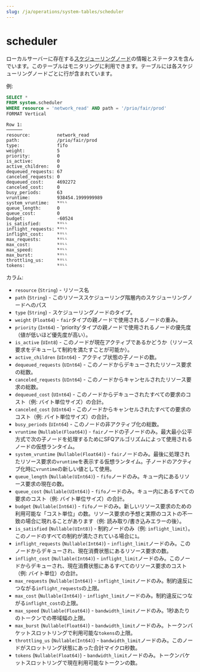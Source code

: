 ```yaml
---
slug: /ja/operations/system-tables/scheduler
---
```

# scheduler

ローカルサーバーに存在する[スケジューリングノード](/docs/ja/operations/workload-scheduling.md/#hierarchy)の情報とステータスを含んでいます。このテーブルはモニタリングに利用できます。テーブルには各スケジューリングノードごとに行が含まれています。

例:

``` sql
SELECT *
FROM system.scheduler
WHERE resource = 'network_read' AND path = '/prio/fair/prod'
FORMAT Vertical
```

``` text
Row 1:
──────
resource:          network_read
path:              /prio/fair/prod
type:              fifo
weight:            5
priority:          0
is_active:         0
active_children:   0
dequeued_requests: 67
canceled_requests: 0
dequeued_cost:     4692272
canceled_cost:     0
busy_periods:      63
vruntime:          938454.1999999989
system_vruntime:   ᴺᵁᴸᴸ
queue_length:      0
queue_cost:        0
budget:            -60524
is_satisfied:      ᴺᵁᴸᴸ
inflight_requests: ᴺᵁᴸᴸ
inflight_cost:     ᴺᵁᴸᴸ
max_requests:      ᴺᵁᴸᴸ
max_cost:          ᴺᵁᴸᴸ
max_speed:         ᴺᵁᴸᴸ
max_burst:         ᴺᵁᴸᴸ
throttling_us:     ᴺᵁᴸᴸ
tokens:            ᴺᵁᴸᴸ
```

カラム:

- `resource` (`String`) - リソース名
- `path` (`String`) - このリソーススケジューリング階層内のスケジューリングノードへのパス
- `type` (`String`) - スケジューリングノードのタイプ。
- `weight` (`Float64`) - `fair`タイプの親ノードで使用されるノードの重み。
- `priority` (`Int64`) - 'priority'タイプの親ノードで使用されるノードの優先度（値が低いほど優先度が高い）。
- `is_active` (`UInt8`) - このノードが現在アクティブであるかどうか（リソース要求をデキューして制約を満たすことが可能か）。
- `active_children` (`UInt64`) - アクティブ状態の子ノードの数。
- `dequeued_requests` (`UInt64`) - このノードからデキューされたリソース要求の総数。
- `canceled_requests` (`UInt64`) - このノードからキャンセルされたリソース要求の総数。
- `dequeued_cost` (`UInt64`) - このノードからデキューされたすべての要求のコスト（例: バイト単位サイズ）の合計。
- `canceled_cost` (`UInt64`) - このノードからキャンセルされたすべての要求のコスト（例: バイト単位サイズ）の合計。
- `busy_periods` (`UInt64`) - このノードの非アクティブ化の総数。
- `vruntime` (`Nullable(Float64)`) - `fair`ノードの子ノードのみ。最大最小公平方式で次の子ノードを処理するためにSFQアルゴリズムによって使用されるノードの仮想ランタイム。
- `system_vruntime` (`Nullable(Float64)`) - `fair`ノードのみ。最後に処理されたリソース要求の`vruntime`を表示する仮想ランタイム。子ノードのアクティブ化時に`vruntime`の新しい値として使用。
- `queue_length` (`Nullable(UInt64)`) - `fifo`ノードのみ。キュー内にあるリソース要求の現在の数。
- `queue_cost` (`Nullable(UInt64)`) - `fifo`ノードのみ。キュー内にあるすべての要求のコスト（例: バイト単位サイズ）の合計。
- `budget` (`Nullable(Int64)`) - `fifo`ノードのみ。新しいリソース要求のための利用可能な「コスト単位」の数。リソース要求の予想と実際のコストの不一致の場合に現れることがあります（例: 読み取り/書き込みエラーの後）。
- `is_satisfied` (`Nullable(UInt8)`) - 制約ノードのみ（例: `inflight_limit`）。このノードのすべての制約が満たされている場合に`1`。
- `inflight_requests` (`Nullable(Int64)`) - `inflight_limit`ノードのみ。このノードからデキューされ、現在消費状態にあるリソース要求の数。
- `inflight_cost` (`Nullable(Int64)`) - `inflight_limit`ノードのみ。このノードからデキューされ、現在消費状態にあるすべてのリソース要求のコスト（例: バイト単位）の合計。
- `max_requests` (`Nullable(Int64)`) - `inflight_limit`ノードのみ。制約違反につながる`inflight_requests`の上限。
- `max_cost` (`Nullable(Int64)`) - `inflight_limit`ノードのみ。制約違反につながる`inflight_cost`の上限。
- `max_speed` (`Nullable(Float64)`) - `bandwidth_limit`ノードのみ。1秒あたりのトークンでの帯域幅の上限。
- `max_burst` (`Nullable(Float64)`) - `bandwidth_limit`ノードのみ。トークンバケットスロットリングで利用可能な`tokens`の上限。
- `throttling_us` (`Nullable(Int64)`) - `bandwidth_limit`ノードのみ。このノードがスロットリング状態にあった合計マイクロ秒数。
- `tokens` (`Nullable(Float64)`) - `bandwidth_limit`ノードのみ。トークンバケットスロットリングで現在利用可能なトークンの数。
